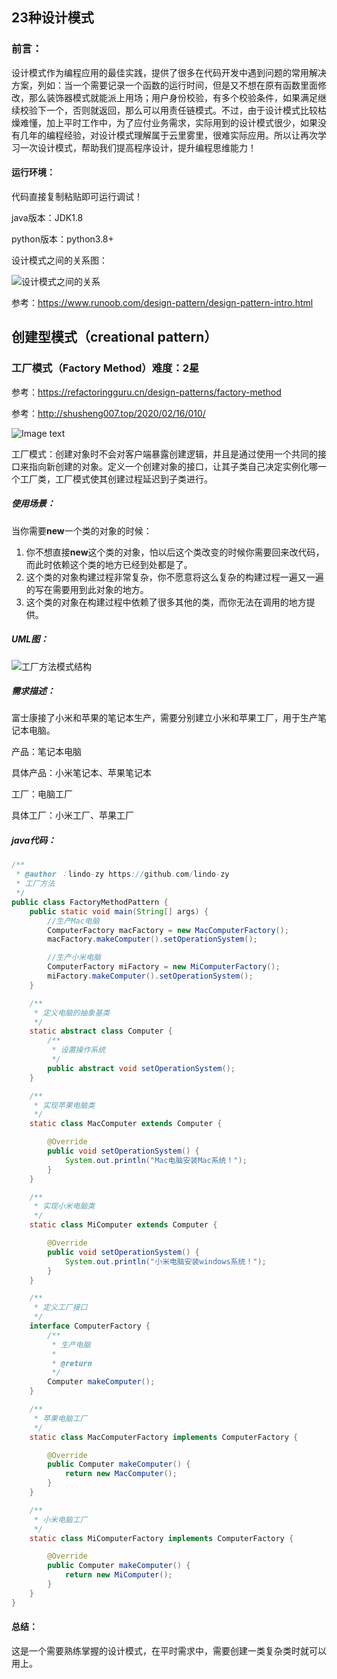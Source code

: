 ## 23种设计模式

### 前言：

设计模式作为编程应用的最佳实践，提供了很多在代码开发中遇到问题的常用解决方案，列如：当一个需要记录一个函数的运行时间，但是又不想在原有函数里面修改，那么装饰器模式就能派上用场；用户身份校验，有多个校验条件，如果满足继续校验下一个，否则就返回，那么可以用责任链模式。不过，由于设计模式比较枯燥难懂，加上平时工作中，为了应付业务需求，实际用到的设计模式很少，如果没有几年的编程经验，对设计模式理解属于云里雾里，很难实际应用。所以让再次学习一次设计模式，帮助我们提高程序设计，提升编程思维能力！

#### 运行环境：

代码直接复制粘贴即可运行调试！

java版本：JDK1.8

python版本：python3.8+



设计模式之间的关系图：

![设计模式之间的关系](https://raw.githubusercontent.com/lindo-zy/CodeZero/main/images/the-relationship-between-design-patterns.jpg)

参考：https://www.runoob.com/design-pattern/design-pattern-intro.html



## 创建型模式（creational pattern）

### 工厂模式（Factory Method）难度：2星

参考：https://refactoringguru.cn/design-patterns/factory-method

参考：http://shusheng007.top/2020/02/16/010/

![Image text](https://raw.githubusercontent.com/lindo-zy/CodeZero/main/design_pattern/README.assets/1676705713436.png)

工厂模式：创建对象时不会对客户端暴露创建逻辑，并且是通过使用一个共同的接口来指向新创建的对象。定义一个创建对象的接口，让其子类自己决定实例化哪一个工厂类，工厂模式使其创建过程延迟到子类进行。

##### 使用场景：

当你需要**new**一个类的对象的时候：

1. 你不想直接**new**这个类的对象，怕以后这个类改变的时候你需要回来改代码，而此时依赖这个类的地方已经到处都是了。
2. 这个类的对象构建过程非常复杂，你不愿意将这么复杂的构建过程一遍又一遍的写在需要用到此对象的地方。
3. 这个类的对象在构建过程中依赖了很多其他的类，而你无法在调用的地方提供。



##### UML图：

![工厂方法模式结构](https://raw.githubusercontent.com/lindo-zy/CodeZero/main/design_pattern/README.assets/structure.png)



##### 需求描述：

富士康接了小米和苹果的笔记本生产，需要分别建立小米和苹果工厂，用于生产笔记本电脑。

产品：笔记本电脑

具体产品：小米笔记本、苹果笔记本

工厂：电脑工厂

具体工厂：小米工厂、苹果工厂



##### java代码：

```java
/**
 * @author ：lindo-zy https://github.com/lindo-zy
 * 工厂方法
 */
public class FactoryMethodPattern {
    public static void main(String[] args) {
        //生产Mac电脑
        ComputerFactory macFactory = new MacComputerFactory();
        macFactory.makeComputer().setOperationSystem();

        //生产小米电脑
        ComputerFactory miFactory = new MiComputerFactory();
        miFactory.makeComputer().setOperationSystem();
    }

    /**
     * 定义电脑的抽象基类
     */
    static abstract class Computer {
        /**
         * 设置操作系统
         */
        public abstract void setOperationSystem();
    }

    /**
     * 实现苹果电脑类
     */
    static class MacComputer extends Computer {

        @Override
        public void setOperationSystem() {
            System.out.println("Mac电脑安装Mac系统！");
        }
    }

    /**
     * 实现小米电脑类
     */
    static class MiComputer extends Computer {

        @Override
        public void setOperationSystem() {
            System.out.println("小米电脑安装windows系统！");
        }
    }

    /**
     * 定义工厂接口
     */
    interface ComputerFactory {
        /**
         * 生产电脑
         *
         * @return
         */
        Computer makeComputer();
    }

    /**
     * 苹果电脑工厂
     */
    static class MacComputerFactory implements ComputerFactory {

        @Override
        public Computer makeComputer() {
            return new MacComputer();
        }
    }

    /**
     * 小米电脑工厂
     */
    static class MiComputerFactory implements ComputerFactory {

        @Override
        public Computer makeComputer() {
            return new MiComputer();
        }
    }
}

```



#### 总结：

这是一个需要熟练掌握的设计模式，在平时需求中，需要创建一类复杂类时就可以用上。